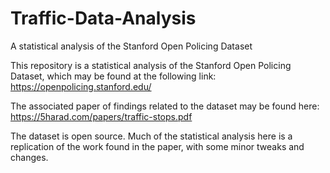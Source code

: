 # Traffic-Data-Analysis
A statistical analysis of the Stanford Open Policing Dataset

This repository is a statistical analysis of the Stanford Open Policing Dataset, which may be found at the following link:
https://openpolicing.stanford.edu/

The associated paper of findings related to the dataset may be found here: https://5harad.com/papers/traffic-stops.pdf

The dataset is open source. Much of the statistical analysis here is a replication of the work found in the paper, with some minor tweaks and changes. 
